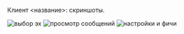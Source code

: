 Клиент <название>: скриншоты.

![выбор эх](http://ii-net.tk/ii/files/qt-client-1.png)
![просмотр сообщений](http://ii-net.tk/ii/files/qt-client-2.png)
![настройки и фичи](http://ii-net.tk/ii/files/qt-client-3.png)
